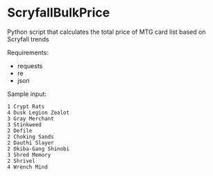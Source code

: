 # ScryfallBulkPrice
Python script that calculates the total price of MTG card list based on Scryfall trends

Requirements:
- requests
- re
- json

Sample input:
```
1 Crypt Rats
4 Dusk Legion Zealot
3 Gray Merchant
3 Stinkweed 
2 Defile
2 Choking Sands
2 Dauthi Slayer
2 Okiba-Gang Shinobi
3 Shred Memory
2 Shrivel
4 Wrench Mind
```
